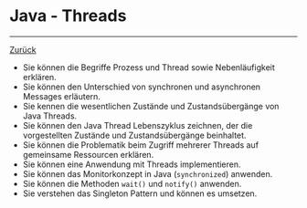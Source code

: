 # Java - Threads
---

[Zurück](../README.md)

* Sie können die Begriffe Prozess und Thread sowie Nebenläufigkeit 
erklären.
* Sie können den Unterschied von synchronen und asynchronen Messages 
erläutern.
* Sie kennen die wesentlichen Zustände und Zustandsübergänge von Java 
Threads.
* Sie können den Java Thread Lebenszyklus zeichnen, der die 
vorgestellten Zustände und Zustandsübergänge beinhaltet.
* Sie können die Problematik beim Zugriff mehrerer Threads auf 
gemeinsame Ressourcen erklären.
* Sie können eine Anwendung mit Threads implementieren.
* Sie können das Monitorkonzept in Java (``synchronized``) anwenden.
* Sie können die Methoden ``wait()`` und ``notify()`` anwenden.
* Sie verstehen das Singleton Pattern und können es umsetzen.
